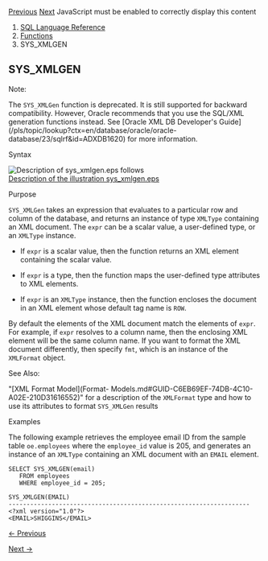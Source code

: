 [Previous](SYS_XMLAGG.md) [Next](SYSDATE.md) JavaScript must be enabled to
correctly display this content

  1. [SQL Language Reference ](index.md)
  2. [Functions](Functions.md)
  3. SYS_XMLGEN 

## SYS_XMLGEN

Note:

The `SYS_XMLGen` function is deprecated. It is still supported for backward
compatibility. However, Oracle recommends that you use the SQL/XML generation
functions instead. See [Oracle XML DB Developer's
Guide](/pls/topic/lookup?ctx=en/database/oracle/oracle-
database/23/sqlrf&id=ADXDB1620) for more information.

Syntax

![Description of sys_xmlgen.eps
follows](https://docs.oracle.com/en/database/oracle/oracle-database/23/sqlrf/img/sys_xmlgen.gif)  
[Description of the illustration sys_xmlgen.eps](img_text/sys_xmlgen.md)

Purpose

`SYS_XMLGen` takes an expression that evaluates to a particular row and column
of the database, and returns an instance of type `XMLType` containing an XML
document. The `expr` can be a scalar value, a user-defined type, or an
`XMLType` instance.

  * If `expr` is a scalar value, then the function returns an XML element containing the scalar value. 

  * If `expr` is a type, then the function maps the user-defined type attributes to XML elements. 

  * If `expr` is an `XMLType` instance, then the function encloses the document in an XML element whose default tag name is `ROW`. 

By default the elements of the XML document match the elements of `expr`. For
example, if `expr` resolves to a column name, then the enclosing XML element
will be the same column name. If you want to format the XML document
differently, then specify `fmt`, which is an instance of the `XMLFormat`
object.

See Also:

"[XML Format Model](Format-
Models.md#GUID-C6EB69EF-74DB-4C10-A02E-210D31616552)" for a description of
the `XMLFormat` type and how to use its attributes to format `SYS_XMLGen`
results

Examples

The following example retrieves the employee email ID from the sample table
`oe.employees` where the `employee_id` value is 205, and generates an instance
of an `XMLType` containing an XML document with an `EMAIL` element.

    
    
    SELECT SYS_XMLGEN(email)      
       FROM employees
       WHERE employee_id = 205;
    
    SYS_XMLGEN(EMAIL)
    -------------------------------------------------------------------
    <?xml version="1.0"?>
    <EMAIL>SHIGGINS</EMAIL>


[← Previous](SYS_XMLAGG.md)

[Next →](SYSDATE.md)
